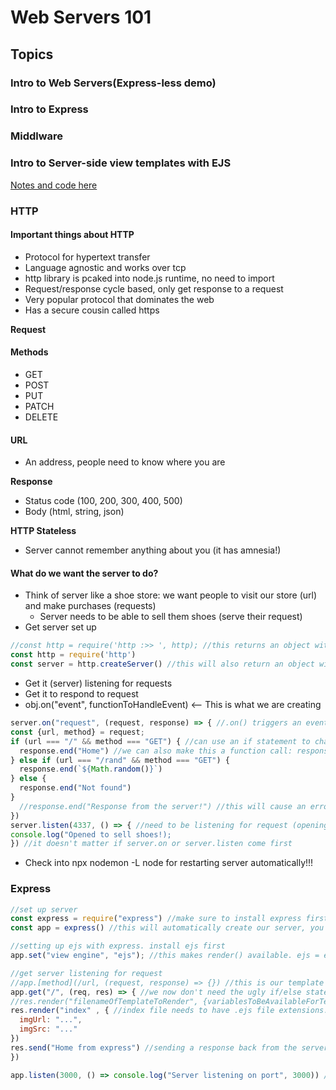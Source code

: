 # Web Servers 101

## Topics
### Intro to Web Servers(Express-less demo)
### Intro to Express
### Middlware
### Intro to Server-side view templates with EJS

[Notes and code here](https://github.com/hafbau/lecture_notes/tree/master/w3d1)

### HTTP
#### Important things about HTTP
* Protocol for hypertext transfer
* Language agnostic and works over tcp
* http library is pcaked into node.js runtime, no need to import
* Request/response cycle based, only get response to a request
* Very popular protocol that dominates the web
* Has a secure cousin called https

**Request**
#### Methods
* GET
* POST
* PUT
* PATCH
* DELETE

#### URL
* An address, people need to know where you are

**Response**
* Status code (100, 200, 300, 400, 500)
* Body (html, string, json)

**HTTP Stateless**
* Server cannot remember anything about you (it has amnesia!)

#### What do we want the server to do?
* Think of server like a shoe store: we want people to visit our store (url) and make purchases (requests)
  * Server needs to be able to sell them shoes (serve their request)
* Get server set up
```javascript
//const http = require('http :>> ', http); //this returns an object with methods, status codes, and a bunch of stuff we don't understand! Also has a ServerResponse section which includes createServer function, this is what we want!
const http = require('http')
const server = http.createServer() //this will also return an object with info about our server when console.logging
```
* Get it (server) listening for requests
* Get it to respond to request
* obj.on("event", functionToHandleEvent) <-- This is what we are creating

```javascript
server.on("request", (request, response) => { //.on() triggers an event. In this case it triggers an event when it receives a request. Need to be listening for customers, shoe store needs to be open, and we need a clerk to respond to customer requests
const {url, method} = request;
if (url === "/" && method === "GET") { //can use an if statement to change the response depending on the page. This can also be part of const server line and it will still work
  response.end("Home") //we can also make this a function call: response.end(render()) which contains the html for home (rather than writing the whole page in the request code). These functions should be stored and called from seperate files to keep this code tidy. See notes for other functions
} else if (url === "/rand" && method === "GET") {
  response.end(`${Math.random()}`)
} else {
  response.end("Not found")
}
  //response.end("Response from the server!") //this will cause an error because there is more than one response being called. We must remove this for server to run effectively
}) 
server.listen(4337, () => { //need to be listening for request (opening the shop door, if the door is closed no request can be received). Now it is waiting for a request.
console.log("Opened to sell shoes!);
}) //it doesn't matter if server.on or server.listen come first
```
* Check into npx nodemon -L node <filename> for restarting server automatically!!!

### Express
```javascript
//set up server
const express = require("express") //make sure to install express first
const app = express() //this will automatically create our server, you can also think of app as server

//setting up ejs with express. install ejs first
app.set("view engine", "ejs"); //this makes render() available. ejs = embedded js (looks like html with js in it). this line is ESSENTIAL to running ejs. Also need to create a views directory with out ejs pages

//get server listening for request
//app.[method](/url, (request, response) => {}) //this is our template
app.get("/", (req, res) => { //we now don't need the ugly if/else statements! This callback will only be triggered if we are on the given page. We just create get statements for each page
//res.render("filenameOfTemplateToRender", {variablesToBeAvailableForTemplateToUse}) //filename(string) = required, variables(object) = optional
res.render("index" , { //index file needs to have .ejs file extensions. ejs will search in views file for this so be sure it is in the right place. Second argument will contain an object with local variables (stored in index.ejs)
  imgUrl: "...",
  imgSrc: "..."
}) 
res.send("Home from express") //sending a response back from the server
})

app.listen(3000, () => console.log("Server listening on port", 3000)) //best practice to create a variable for port to avoid mistakes